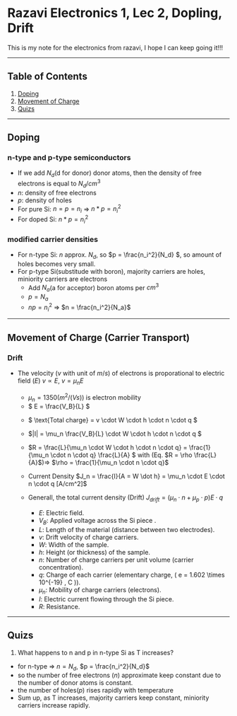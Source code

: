 # Razavi Electronics 1, Lec 2, Dopling, Drift

This is my note for the electronics from razavi, I hope I can keep going it!!!

---

## Table of Contents

1. [Doping](#doping)
2. [Movement of Charge](#movement-of-charge)
3. [Quizs](#quizs)



---
## Doping
### n-type and p-type semiconductors
+ If we add $N_d$(d for donor) donor atoms, then the density of free electrons is equal to $N_d/cm^3$
+ $n:$ density of free electrons
+ $p:$ density of holes
+ For pure Si: $n = p = n_i$ => $n*p = n_i ^2$
+ For doped Si: $n*p = n_i ^2$
### modified carrier densities
* For n-type Si: $n$ approx. $N_d$, so $p = 
        \frac{n_i^2}{N_d}
    $, so amount of holes becomes very small.
* For p-type Si(substitude with boron), majority carriers are holes, miniority carriers are electrons
    * Add $N_a$(a for acceptor) boron atoms per $cm^3$
    + $p = N_a$
    + $np = n_i^2$ => $n = \frac{n_i^2}{N_a}$





 


---
## Movement of Charge (Carrier Transport)

### Drift
+ The velocity ($v$ with unit of $m/s$) of electrons is proporational to electric field ($E$) $v \propto E$, $v = \mu_n E$
    + $\mu_n = 1350 (m^2/(Vs))$ is electron mobility
    + $ E = \frac{V_B}{L} $

    * $ \text{Total charge} = v \cdot W \cdot h \cdot n \cdot q $

    * $|I| = \mu_n \frac{V_B}{L} \cdot W \cdot h \cdot n \cdot q $

    * $R = \frac{L}{\mu_n \cdot W \cdot h \cdot n \cdot q} = \frac{1}{\mu_n \cdot  n \cdot q} \frac{L}{A} $ with (Eq. $R = \rho \frac{L}{A}$)=> $\rho = \frac{1}{\mu_n \cdot  n \cdot q}$

    * Current Density $J_n = \frac{I}{A = W \dot h} =  \mu_n \cdot E \cdot n \cdot q [A/cm^2]$ 

    * Generall, the total current density (Drift) $J_{drift} = (\mu_n \cdot n + \mu_p \cdot p)E \cdot q$
        - $E$: Electric field.
        - $V_B$: Applied voltage across the Si piece .
        - $L$: Length of the material (distance between two electrodes).
        - $v$: Drift velocity of charge carriers.
        - $W$: Width of the sample.
        - $h$: Height (or thickness) of the sample.
        - $n$: Number of charge carriers per unit volume (carrier concentration).
        - $q$: Charge of each carrier (elementary charge, \( e = 1.602 \times 10^{-19} \, C \)).
        - $\mu_n$: Mobility of charge carriers (electrons).
        - $I$: Electric current flowing through the Si piece.
        - $R$: Resistance.



---
## Quizs
1. What happens to n and p in n-type Si as T increases?
+ for n-type =>  $n = N_d$, $p = \frac{n_i^2}{N_d}$
+ so the number of free electrons ($n$) approximate keep constant due to the number of donor atoms is constant.
+ the number of holes($p$) rises rapidly with temperature
+ Sum up, as T increases, majority carriers keep constant, miniority carriers increase rapidly.